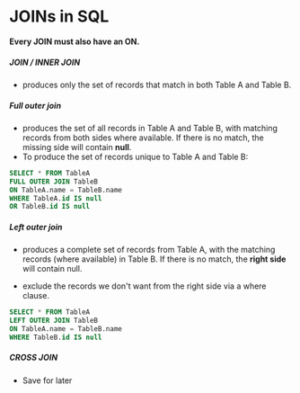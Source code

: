 # JOINs in SQL

**Every JOIN must also have an ON.**

##### JOIN / INNER JOIN
- produces only the set of records that match in both Table A and Table B.

##### Full outer join
-  produces the set of all records in Table A and Table B, with matching records from both sides where available. If there is no match, the missing side will contain **null**.
- To produce the set of records unique to Table A and Table B:
```sql
SELECT * FROM TableA
FULL OUTER JOIN TableB
ON TableA.name = TableB.name
WHERE TableA.id IS null
OR TableB.id IS null
```

##### Left outer join
- produces a complete set of records from Table A, with the matching records (where available) in Table B. If there is no match, the **right side** will contain null.

- exclude the records we don't want from the right side via a where clause.

```sql
SELECT * FROM TableA
LEFT OUTER JOIN TableB
ON TableA.name = TableB.name
WHERE TableB.id IS null
```


##### CROSS JOIN
- Save for later